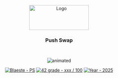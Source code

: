 <!DOCTYPE HTML>
<html>
	<head>
		<meta name="google-site-verification" content="E75h0JYKy6feNWamyw7jsadK5P8WZGavKiewzM5J6xQ" />
	</head>
	<body>
		<div align="center">
			<a>
				<img src="https://www.42mulhouse.fr/wp-content/uploads/2022/06/logo-42-Mulhouse-white.svg" alt="Logo" width="192" height="80">
			</a>
			<h3 align="center">Push Swap</h3>
		</div>
		</br>
		<p align="center">
			<img src="https://github.com/Blaeste/gifforgeek/blob/main/giphy.webp" alt="animated" />
		</p>
		<div id="top"></div>
		<div align="center">
			<a href="https://github.com/Blaeste/Push_Swap" title="My repo"><img src="https://img.shields.io/static/v1?label=Blaeste&message=Push_Swap&color=blue&logo=github&style=for-the-badge" alt="Blaeste - PS"></a>
			<a href="https://"><img src="https://img.shields.io/badge/42_grade-0_%2F_100-2ea44f?style=for-the-badge" alt="42 grade - xxx / 100"></a>
			<a href="https://"><img src="https://img.shields.io/badge/Year-2025-ffad9b?style=for-the-badge" alt="Year - 2025"></a>
		</div>
	</body>
</html>
